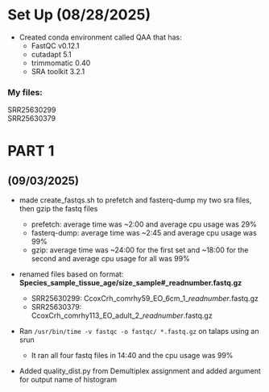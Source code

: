 # Set Up (08/28/2025)

- Created conda environment called QAA that has:
    - FastQC v0.12.1
    - cutadapt 5.1
    - trimmomatic 0.40
    - SRA toolkit 3.2.1

### My files:  
SRR25630299  
SRR25630379

# PART 1  
## (09/03/2025)

- made create_fastqs.sh to prefetch and fasterq-dump my two sra files, then gzip the fastq files
    - prefetch: average time was ~2:00 and average cpu usage was 29%
    - fasterq-dump: average time was ~2:45 and average cpu usage was 99%
    - gzip: average time was ~24:00 for the first set and ~18:00 for the second and average cpu usage for all was 99%

- renamed files based on format: **Species_sample_tissue_age/size_sample#_readnumber.fastq.gz**
    - SRR25630299: CcoxCrh_comrhy59_EO_6cm_1_*readnumber*.fastq.gz
    - SRR25630379: CcoxCrh_comrhy113_EO_adult_2_*readnumber*.fastq.gz

- Ran ```/usr/bin/time -v fastqc -o fastqc/ *.fastq.gz``` on talaps using an srun
    - It ran all four fastq files in 14:40 and the cpu usage was 99%

- Added quality_dist.py from Demultiplex assignment and added argument for output name of histogram
